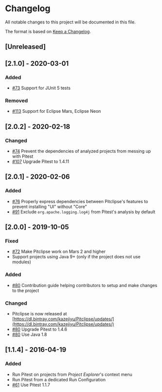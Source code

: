 # Changelog
All notable changes to this project will be documented in this file.

The format is based on [Keep a Changelog](https://keepachangelog.com/en/1.0.0/).

## [Unreleased]

## [2.1.0] - 2020-03-01
### Added
 - [#73](https://github.com/pitest/pitclipse/pull/113) Support for JUnit 5 tests

### Removed
 - [#113](https://github.com/pitest/pitclipse/pull/113) Support for Eclipse Mars, Eclipse Neon

## [2.0.2] - 2020-02-18
### Changed
- [#74](https://github.com/pitest/pitclipse/issues/74) Prevent the dependencies of analyzed projects from messing up with Pitest
- [#107](https://github.com/pitest/pitclipse/issues/107) Upgrade Pitest to 1.4.11

## [2.0.1] - 2020-02-06
### Added
- [#76](https://github.com/pitest/pitclipse/issues/76) Properly express dependencies between Pitclipse's features to prevent installing "UI" without "Core"
- [#91](https://github.com/pitest/pitclipse/issues/91) Exclude `org.apache.logging.log4j` from Pitest's analysis by default

## [2.0.0] - 2019-10-05
### Fixed
- [#72](https://github.com/pitest/pitclipse/issues/72) Make Pitclipse work on Mars 2 and higher
- Support projects using Java 9+ (only if the project does not use modules)

### Added
- [#80](https://github.com/pitest/pitclipse/pull/80) Contribution guide helping contributors to setup and make changes to the project

### Changed
- Pitclipse is now released at [https://dl.bintray.com/kazejiyu/Pitclipse/updates/](https://dl.bintray.com/kazejiyu/Pitclipse/updates/)
- [#80](https://github.com/pitest/pitclipse/pull/80) Upgrade Pitest to 1.4.6
- [#80](https://github.com/pitest/pitclipse/pull/80) Use Java 1.8

## [1.1.4] - 2016-04-19
### Added
- Run Pitest on projects from _Project Explorer_'s context menu
- Run Pitest from a dedicated Run Configuration
- [#61](https://github.com/pitest/pitclipse/issues/61) Use Pitest 1.1.7
